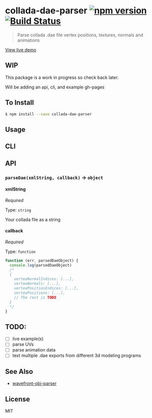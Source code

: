 collada-dae-parser [![npm version](https://badge.fury.io/js/collada-dae-parser.svg)](http://badge.fury.io/js/collada-dae-parser) [![Build Status](https://travis-ci.org/chinedufn/collada-dae-parser.svg?branch=master)](https://travis-ci.org/chinedufn/collada-dae-parser)
===============

> Parse collada .dae file vertex positions, textures, normals and animations

[View live demo](http://chinedufn.github.io/collada-dae-parser/)

## WIP

This package is a work in progress so check back later.

Will be adding an api, cli, and example gh-pages

## To Install

```sh
$ npm install --save collada-dae-parser
```

## Usage

## CLI

## API

### `parseDae(xmlString, callback)` -> `object`

#### xmlString

*Required*

Type: `string`

Your collada file as a string

#### callback

*Required*

Type: `function`

```js
function (err, parsedDaeObject) {
  console.log(parsedDaeObject)
  /*
  {
    vertexNormalIndices: [...],
    vertexNormals: [...],
    vertexPositionIndices: [...],
    vertexPositions: [...],
    // The rest is TODO
  }
  */
}
```

## TODO:

- [ ] live example(s)
- [ ] parse UVs
- [ ] parse animation data
- [ ] text multiple .dae exports from different 3d modeling programs

## See Also

- [wavefront-obj-parser](https://github.com/chinedufn/wavefront-obj-parser)

## License

MIT
